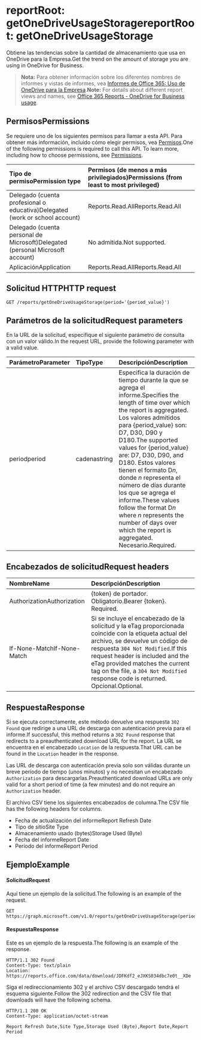 # <a name="reportroot-getonedriveusagestorage"></a><span data-ttu-id="f826a-101">reportRoot: getOneDriveUsageStorage</span><span class="sxs-lookup"><span data-stu-id="f826a-101">reportRoot: getOneDriveUsageStorage</span></span>

<span data-ttu-id="f826a-102">Obtiene las tendencias sobre la cantidad de almacenamiento que usa en OneDrive para la Empresa.</span><span class="sxs-lookup"><span data-stu-id="f826a-102">Get the trend on the amount of storage you are using in OneDrive for Business.</span></span>

> <span data-ttu-id="f826a-103">**Nota:** Para obtener información sobre los diferentes nombres de informes y vistas de informes, vea [Informes de Office 365: Uso de OneDrive para la Empresa](https://support.office.com/client/OneDrive-for-Business-usage-0de3b312-c4e8-4e4b-a02d-32b2f726a680).</span><span class="sxs-lookup"><span data-stu-id="f826a-103">**Note:** For details about different report views and names, see [Office 365 Reports - OneDrive for Business usage](https://support.office.com/client/OneDrive-for-Business-usage-0de3b312-c4e8-4e4b-a02d-32b2f726a680).</span></span>

## <a name="permissions"></a><span data-ttu-id="f826a-104">Permisos</span><span class="sxs-lookup"><span data-stu-id="f826a-104">Permissions</span></span>

<span data-ttu-id="f826a-p101">Se requiere uno de los siguientes permisos para llamar a esta API. Para obtener más información, incluido cómo elegir permisos, vea [Permisos](../../../concepts/permissions_reference.md).</span><span class="sxs-lookup"><span data-stu-id="f826a-p101">One of the following permissions is required to call this API. To learn more, including how to choose permissions, see [Permissions](../../../concepts/permissions_reference.md).</span></span>

| <span data-ttu-id="f826a-107">Tipo de permiso</span><span class="sxs-lookup"><span data-stu-id="f826a-107">Permission type</span></span>                        | <span data-ttu-id="f826a-108">Permisos (de menos a más privilegiados)</span><span class="sxs-lookup"><span data-stu-id="f826a-108">Permissions (from least to most privileged)</span></span> |
| :------------------------------------- | :--------------------------------------- |
| <span data-ttu-id="f826a-109">Delegado (cuenta profesional o educativa)</span><span class="sxs-lookup"><span data-stu-id="f826a-109">Delegated (work or school account)</span></span>     | <span data-ttu-id="f826a-110">Reports.Read.All</span><span class="sxs-lookup"><span data-stu-id="f826a-110">Reports.Read.All</span></span>                         |
| <span data-ttu-id="f826a-111">Delegado (cuenta personal de Microsoft)</span><span class="sxs-lookup"><span data-stu-id="f826a-111">Delegated (personal Microsoft account)</span></span> | <span data-ttu-id="f826a-112">No admitida.</span><span class="sxs-lookup"><span data-stu-id="f826a-112">Not supported.</span></span>                           |
| <span data-ttu-id="f826a-113">Aplicación</span><span class="sxs-lookup"><span data-stu-id="f826a-113">Application</span></span>                            | <span data-ttu-id="f826a-114">Reports.Read.All</span><span class="sxs-lookup"><span data-stu-id="f826a-114">Reports.Read.All</span></span>                         |

## <a name="http-request"></a><span data-ttu-id="f826a-115">Solicitud HTTP</span><span class="sxs-lookup"><span data-stu-id="f826a-115">HTTP request</span></span>

<!-- { "blockType": "ignored" } --> 

```http
GET /reports/getOneDriveUsageStorage(period='{period_value}')
```

## <a name="request-parameters"></a><span data-ttu-id="f826a-116">Parámetros de la solicitud</span><span class="sxs-lookup"><span data-stu-id="f826a-116">Request parameters</span></span>

<span data-ttu-id="f826a-117">En la URL de la solicitud, especifique el siguiente parámetro de consulta con un valor válido.</span><span class="sxs-lookup"><span data-stu-id="f826a-117">In the request URL, provide the following parameter with a valid value.</span></span>

| <span data-ttu-id="f826a-118">Parámetro</span><span class="sxs-lookup"><span data-stu-id="f826a-118">Parameter</span></span> | <span data-ttu-id="f826a-119">Tipo</span><span class="sxs-lookup"><span data-stu-id="f826a-119">Type</span></span>   | <span data-ttu-id="f826a-120">Descripción</span><span class="sxs-lookup"><span data-stu-id="f826a-120">Description</span></span>                              |
| :-------- | :----- | :--------------------------------------- |
| <span data-ttu-id="f826a-121">period</span><span class="sxs-lookup"><span data-stu-id="f826a-121">period</span></span>    | <span data-ttu-id="f826a-122">cadena</span><span class="sxs-lookup"><span data-stu-id="f826a-122">string</span></span> | <span data-ttu-id="f826a-123">Especifica la duración de tiempo durante la que se agrega el informe.</span><span class="sxs-lookup"><span data-stu-id="f826a-123">Specifies the length of time over which the report is aggregated.</span></span> <span data-ttu-id="f826a-124">Los valores admitidos para {period_value} son: D7, D30, D90 y D180.</span><span class="sxs-lookup"><span data-stu-id="f826a-124">The supported values for {period_value} are: D7, D30, D90, and D180.</span></span> <span data-ttu-id="f826a-125">Estos valores tienen el formato D*n*, donde *n* representa el número de días durante los que se agrega el informe.</span><span class="sxs-lookup"><span data-stu-id="f826a-125">These values follow the format D*n* where *n* represents the number of days over which the report is aggregated.</span></span> <span data-ttu-id="f826a-126">Necesario.</span><span class="sxs-lookup"><span data-stu-id="f826a-126">Required.</span></span> |

## <a name="request-headers"></a><span data-ttu-id="f826a-127">Encabezados de solicitud</span><span class="sxs-lookup"><span data-stu-id="f826a-127">Request headers</span></span>

| <span data-ttu-id="f826a-128">Nombre</span><span class="sxs-lookup"><span data-stu-id="f826a-128">Name</span></span>          | <span data-ttu-id="f826a-129">Descripción</span><span class="sxs-lookup"><span data-stu-id="f826a-129">Description</span></span>                              |
| :------------ | :--------------------------------------- |
| <span data-ttu-id="f826a-130">Authorization</span><span class="sxs-lookup"><span data-stu-id="f826a-130">Authorization</span></span> | <span data-ttu-id="f826a-p103">{token} de portador. Obligatorio.</span><span class="sxs-lookup"><span data-stu-id="f826a-p103">Bearer {token}. Required.</span></span>                |
| <span data-ttu-id="f826a-133">If-None-Match</span><span class="sxs-lookup"><span data-stu-id="f826a-133">If-None-Match</span></span> | <span data-ttu-id="f826a-134">Si se incluye el encabezado de la solicitud y la eTag proporcionada coincide con la etiqueta actual del archivo, se devuelve un código de respuesta `304 Not Modified`.</span><span class="sxs-lookup"><span data-stu-id="f826a-134">If this request header is included and the eTag provided matches the current tag on the file, a `304 Not Modified` response code is returned.</span></span> <span data-ttu-id="f826a-135">Opcional.</span><span class="sxs-lookup"><span data-stu-id="f826a-135">Optional.</span></span> |

## <a name="response"></a><span data-ttu-id="f826a-136">Respuesta</span><span class="sxs-lookup"><span data-stu-id="f826a-136">Response</span></span>

<span data-ttu-id="f826a-137">Si se ejecuta correctamente, este método devuelve una respuesta `302 Found` que redirige a una URL de descarga con autenticación previa para el informe.</span><span class="sxs-lookup"><span data-stu-id="f826a-137">If successful, this method returns a `302 Found` response that redirects to a preauthenticated download URL for the report.</span></span> <span data-ttu-id="f826a-138">La URL se encuentra en el encabezado `Location` de la respuesta.</span><span class="sxs-lookup"><span data-stu-id="f826a-138">That URL can be found in the `Location` header in the response.</span></span>

<span data-ttu-id="f826a-139">Las URL de descarga con autenticación previa solo son válidas durante un breve período de tiempo (unos minutos) y no necesitan un encabezado `Authorization` para descargarlas.</span><span class="sxs-lookup"><span data-stu-id="f826a-139">Preauthenticated download URLs are only valid for a short period of time (a few minutes) and do not require an `Authorization` header.</span></span>

<span data-ttu-id="f826a-140">El archivo CSV tiene los siguientes encabezados de columna.</span><span class="sxs-lookup"><span data-stu-id="f826a-140">The CSV file has the following headers for columns.</span></span>

- <span data-ttu-id="f826a-141">Fecha de actualización del informe</span><span class="sxs-lookup"><span data-stu-id="f826a-141">Report Refresh Date</span></span>
- <span data-ttu-id="f826a-142">Tipo de sitio</span><span class="sxs-lookup"><span data-stu-id="f826a-142">Site Type</span></span>
- <span data-ttu-id="f826a-143">Almacenamiento usado (bytes)</span><span class="sxs-lookup"><span data-stu-id="f826a-143">Storage Used (Byte)</span></span>
- <span data-ttu-id="f826a-144">Fecha del informe</span><span class="sxs-lookup"><span data-stu-id="f826a-144">Report Date</span></span>
- <span data-ttu-id="f826a-145">Período del informe</span><span class="sxs-lookup"><span data-stu-id="f826a-145">Report Period</span></span>

## <a name="example"></a><span data-ttu-id="f826a-146">Ejemplo</span><span class="sxs-lookup"><span data-stu-id="f826a-146">Example</span></span>

#### <a name="request"></a><span data-ttu-id="f826a-147">Solicitud</span><span class="sxs-lookup"><span data-stu-id="f826a-147">Request</span></span>

<span data-ttu-id="f826a-148">Aquí tiene un ejemplo de la solicitud.</span><span class="sxs-lookup"><span data-stu-id="f826a-148">The following is an example of the request.</span></span>

<!--{
  "blockType": "request",
  "isComposable": true,
  "name": "reportroot_getonedriveusagestorage"
}-->

```http
GET https://graph.microsoft.com/v1.0/reports/getOneDriveUsageStorage(period='D7')
```

#### <a name="response"></a><span data-ttu-id="f826a-149">Respuesta</span><span class="sxs-lookup"><span data-stu-id="f826a-149">Response</span></span>

<span data-ttu-id="f826a-150">Este es un ejemplo de la respuesta.</span><span class="sxs-lookup"><span data-stu-id="f826a-150">The following is an example of the response.</span></span>

<!-- {
  "blockType": "response",
  "truncated": true,
  "@odata.type": "microsoft.graph.report"
} -->

```http
HTTP/1.1 302 Found
Content-Type: text/plain
Location: https://reports.office.com/data/download/JDFKdf2_eJXKS034dbc7e0t__XDe
```

<span data-ttu-id="f826a-151">Siga el redireccionamiento 302 y el archivo CSV descargado tendrá el esquema siguiente.</span><span class="sxs-lookup"><span data-stu-id="f826a-151">Follow the 302 redirection and the CSV file that downloads will have the following schema.</span></span>

<!-- { "blockType": "ignored" } --> 

```http
HTTP/1.1 200 OK
Content-Type: application/octet-stream

Report Refresh Date,Site Type,Storage Used (Byte),Report Date,Report Period
```
